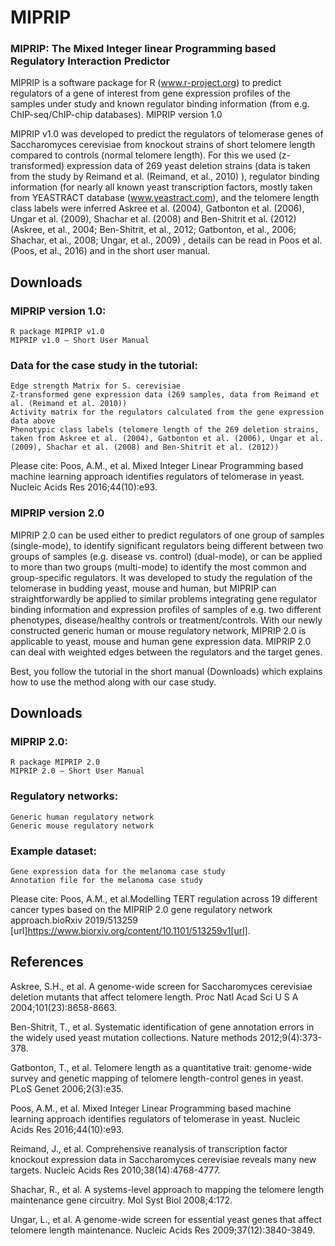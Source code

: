 # MIPRIP

### MIPRIP: The Mixed Integer linear Programming based Regulatory Interaction Predictor

MIPRIP is a software package for R (www.r-project.org) to predict regulators of a gene of interest from gene expression profiles of the samples under study and known regulator binding information (from e.g. ChIP-seq/ChIP-chip databases).
MIPRIP version 1.0

MIPRIP v1.0 was developed to predict the regulators of telomerase genes of Saccharomyces cerevisiae from knockout strains of short telomere length compared to controls (normal telomere length). For this we used (z-transformed) expression data of 269 yeast deletion strains (data is taken from the study by Reimand et al. (Reimand, et al., 2010) ), regulator binding information (for nearly all known yeast transcription factors, mostly taken from YEASTRACT database (www.yeastract.com), and the telomere length class labels were inferred Askree et al. (2004), Gatbonton et al. (2006), Ungar et al. (2009), Shachar et al. (2008) and Ben-Shitrit et al. (2012)(Askree, et al., 2004; Ben-Shitrit, et al., 2012; Gatbonton, et al., 2006; Shachar, et al., 2008; Ungar, et al., 2009) , details can be read in Poos et al.(Poos, et al., 2016) and in the short user manual.

## Downloads

### MIPRIP version 1.0:

    R package MIPRIP v1.0
    MIPRIP v1.0 – Short User Manual

### Data for the case study in the tutorial:

    Edge strength Matrix for S. cerevisiae
    Z-transformed gene expression data (269 samples, data from Reimand et al. (Reimand et al. 2010))
    Activity matrix for the regulators calculated from the gene expression data above
    Phenotypic class labels (telomere length of the 269 deletion strains, taken from Askree et al. (2004), Gatbonton et al. (2006), Ungar et al. (2009), Shachar et al. (2008) and Ben-Shitrit et al. (2012))

Please cite: Poos, A.M., et al. Mixed Integer Linear Programming based machine learning approach identifies regulators of telomerase in yeast. Nucleic Acids Res 2016;44(10):e93.

### MIPRIP version 2.0

MIPRIP 2.0 can be used either to predict regulators of one group of samples (single-mode), to identify significant regulators being different between two groups of samples (e.g. disease vs. control) (dual-mode), or can be applied to more than two groups (multi-mode) to identify the most common and group-specific regulators. It was developed to study the regulation of the telomerase in budding yeast, mouse and human, but MIPRIP can straightforwardly be applied to similar problems integrating gene regulator binding information and expression profiles of samples of e.g. two different phenotypes, disease/healthy controls or treatment/controls. With our newly constructed generic human or mouse regulatory network, MIPRIP 2.0 is applicable to yeast, mouse and human gene expression data. MIPRIP 2.0 can deal with weighted edges between the regulators and the target genes.

Best, you follow the tutorial in the short manual (Downloads) which explains how to use the method along with our case study. 

## Downloads

### MIPRIP 2.0:

    R package MIPRIP 2.0
    MIPRIP 2.0 – Short User Manual

### Regulatory networks:

    Generic human regulatory network
    Generic mouse regulatory network

### Example dataset:

    Gene expression data for the melanoma case study
    Annotation file for the melanoma case study

Please cite: Poos, A.M., et al.Modelling TERT regulation across 19 different cancer types based on the MIPRIP 2.0 gene regulatory network approach.bioRxiv 2019/513259 [url]https://www.biorxiv.org/content/10.1101/513259v1[url].

## References

Askree, S.H., et al. A genome-wide screen for Saccharomyces cerevisiae deletion mutants that affect telomere length. Proc Natl Acad Sci U S A 2004;101(23):8658-8663.

Ben-Shitrit, T., et al. Systematic identification of gene annotation errors in the widely used yeast mutation collections. Nature methods 2012;9(4):373-378.

Gatbonton, T., et al. Telomere length as a quantitative trait: genome-wide survey and genetic mapping of telomere length-control genes in yeast. PLoS Genet 2006;2(3):e35.

Poos, A.M., et al. Mixed Integer Linear Programming based machine learning approach identifies regulators of telomerase in yeast. Nucleic Acids Res 2016;44(10):e93.

Reimand, J., et al. Comprehensive reanalysis of transcription factor knockout expression data in Saccharomyces cerevisiae reveals many new targets. Nucleic Acids Res 2010;38(14):4768-4777.

Shachar, R., et al. A systems-level approach to mapping the telomere length maintenance gene circuitry. Mol Syst Biol 2008;4:172.

Ungar, L., et al. A genome-wide screen for essential yeast genes that affect telomere length maintenance. Nucleic Acids Res 2009;37(12):3840-3849.
